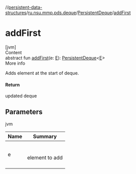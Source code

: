 //[persistent-data-structures](../../index.md)/[ru.nsu.mmp.pds.deque](../index.md)/[PersistentDeque](index.md)/[addFirst](add-first.md)



# addFirst  
[jvm]  
Content  
abstract fun [addFirst](add-first.md)(e: [E](index.md)): [PersistentDeque](index.md)<[E](index.md)>  
More info  


Adds element at the start of deque.



#### Return  


updated deque



## Parameters  
  
jvm  
  
|  Name|  Summary| 
|---|---|
| <a name="ru.nsu.mmp.pds.deque/PersistentDeque/addFirst/#TypeParam(bounds=[kotlin.Any?])/PointingToDeclaration/"></a>e| <a name="ru.nsu.mmp.pds.deque/PersistentDeque/addFirst/#TypeParam(bounds=[kotlin.Any?])/PointingToDeclaration/"></a><br><br>element to add<br><br>
  
  




